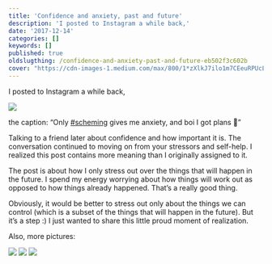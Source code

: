 ```yaml
---
title: 'Confidence and anxiety, past and future'
description: 'I posted to Instagram a while back,'
date: '2017-12-14'
categories: []
keywords: []
published: true
oldslugthing: /confidence-and-anxiety-past-and-future-eb502f3c602b
cover: "https://cdn-images-1.medium.com/max/800/1*zXlkJ7ilo1m7CEeuRPUcLw.png"
---
```


I posted to Instagram a while back,

![](https://cdn-images-1.medium.com/max/800/1*zXlkJ7ilo1m7CEeuRPUcLw.png)

the caption: “Only [#scheming](https://www.instagram.com/explore/tags/scheming/) gives me anxiety, and boi I got plans 🚀”

Talking to a friend later about confidence and how important it is. The conversation continued to moving on from your stressors and self-help. I realized this post contains more meaning than I originally assigned to it.

The post is about how I only stress out over the things that will happen in the future. I spend my energy worrying about how things will work out as opposed to how things already happened. That’s a really good thing.

Obviously, it would be better to stress out only about the things we can control (which is a subset of the things that will happen in the future). But it’s a step :) I just wanted to share this little proud moment of realization.

Also, more pictures:

![](https://cdn-images-1.medium.com/max/800/1*mx19kFTWUbwV8KBpMW4eEw.png)
![](https://cdn-images-1.medium.com/max/800/1*lVJ5o6GwyjGTDNcNeANnJA.png)
![](https://cdn-images-1.medium.com/max/800/1*3_pVQ9n_GCOr21L_hhVuJQ.png)